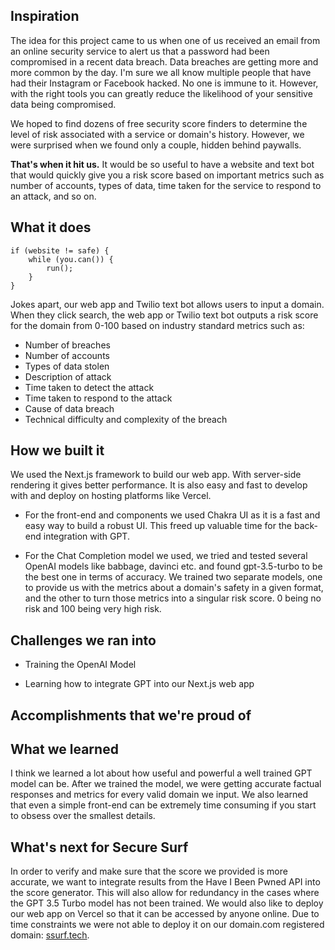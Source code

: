 ## Inspiration
The idea for this project came to us when one of us received an email from an online security service to alert us that a password had been compromised in a recent data breach. Data breaches are getting more and more common by the day. I'm sure we all know multiple people that have had their Instagram or Facebook hacked. No one is immune to it. However, with the right tools you can greatly reduce the likelihood of your sensitive data being compromised.

We hoped to find dozens of free security score finders to determine the level of risk associated with a service or domain's history. However, we were surprised when we found only a couple, hidden behind paywalls.

**That's when it hit us.** It would be so useful to have a website and text bot that would quickly give you a risk score based on important metrics such as number of accounts, types of data, time taken for the service to respond to an attack, and so on.

## What it does
```
if (website != safe) {
    while (you.can()) {
        run();
    }
}
```

Jokes apart, our web app and Twilio text bot allows users to input a domain. When they click search, the web app or Twilio text bot outputs a risk score for the domain from 0-100 based on industry standard metrics such as:

- Number of breaches
- Number of accounts
- Types of data stolen
- Description of attack
- Time taken to detect the attack
- Time taken to respond to the attack
- Cause of data breach
- Technical difficulty and complexity of the breach

## How we built it
We used the Next.js framework to build our web app. With server-side rendering it gives better performance. It is also easy and fast to develop with and deploy on hosting platforms like Vercel. 

- For the front-end and components we used Chakra UI as it is a fast and easy way to build a robust UI. This freed up valuable time for the back-end integration with GPT. 

- For the Chat Completion model we used, we tried and tested several OpenAI models like babbage, davinci etc. and found gpt-3.5-turbo to be the best one in terms of accuracy. We trained two separate models, one to provide us with the metrics about a domain's safety in a given format, and the other to turn those metrics into a singular risk score. 0 being no risk and 100 being very high risk.

## Challenges we ran into
- Training the OpenAI Model

- Learning how to integrate GPT into our Next.js web app

## Accomplishments that we're proud of

## What we learned
I think we learned a lot about how useful and powerful a well trained GPT model can be. After we trained the model, we were getting accurate factual responses and metrics for every valid domain we input. We also learned that even a simple front-end can be extremely time consuming if you start to obsess over the smallest details.

## What's next for Secure Surf
In order to verify and make sure that the score we provided is more accurate, we want to integrate results from the Have I Been Pwned API into the score generator. This will also allow for redundancy in the cases where the GPT 3.5 Turbo model has not been trained. We would also like to deploy our web app on Vercel so that it can be accessed by anyone online. Due to time constraints we were not able to deploy it on our domain.com registered domain: [ssurf.tech](ssurf.tech).
